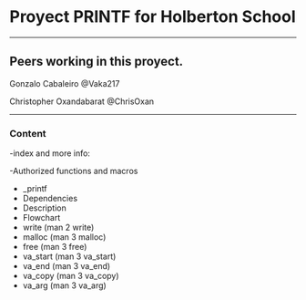 <h1>
		Proyect PRINTF for Holberton School
</h1>

<hr>
<h2>Peers working in this proyect.
</h2>

Gonzalo Cabaleiro @Vaka217

Christopher Oxandabarat @ChrisOxan

<hr>
<h3>Content
</h3>

-index and more info:

-Authorized functions and macros
	<ul>
		<li>
			_printf
		</li>
		<li>
			Dependencies
		</li>
		<li>
			Description
		</li>
		<li>
			Flowchart
		</li>
		<li>
			write (man 2 write)
		</li>
		<li>
			malloc (man 3 malloc)
		</li>
		<li>
			free (man 3 free)
		</li>
		<li>
			va_start (man 3 va_start)
		</li>
		<li>
			va_end (man 3 va_end)
		</li>
		<li>
			va_copy (man 3 va_copy)
		</li>
		<li>
			va_arg (man 3 va_arg)
		</li>
	</ul>
